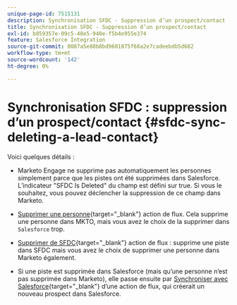 ```yaml
---
unique-page-id: 7515131
description: Synchronisation SFDC - Suppression d’un prospect/contact - Documents Marketo - Documentation du produit
title: Synchronisation SFDC - Suppression d’un prospect/contact
exl-id: b859357e-09c5-48e5-940e-f5b4e955e374
feature: Salesforce Integration
source-git-commit: 0087a5e88b8bd9601875f68a2e7cadeebdb5d682
workflow-type: tm+mt
source-wordcount: '142'
ht-degree: 0%

---
```


# Synchronisation SFDC : suppression d’un prospect/contact {#sfdc-sync-deleting-a-lead-contact}

Voici quelques détails :

* Marketo Engage ne supprime pas automatiquement les personnes simplement parce que les pistes ont été supprimées dans Salesforce. L’indicateur &quot;SFDC Is Deleted&quot; du champ est défini sur true. Si vous le souhaitez, vous pouvez déclencher la suppression de ce champ dans Marketo.
* [Supprimer une personne](/help/marketo/product-docs/core-marketo-concepts/smart-campaigns/flow-actions/delete-person.md){target="_blank"} action de flux. Cela supprime une personne dans MKTO, mais vous avez le choix de la supprimer dans `Salesforce` trop.

* [Supprimer de SFDC](/help/marketo/product-docs/core-marketo-concepts/smart-campaigns/salesforce-flow-actions/delete-person-from-sfdc.md){target="_blank"} action de flux : supprime une piste dans SFDC mais vous avez le choix de supprimer une personne dans Marketo également.
* Si une piste est supprimée dans Salesforce (mais qu’une personne n’est pas supprimée dans Marketo), elle passe ensuite par [Synchroniser avec Salesforce](/help/marketo/product-docs/core-marketo-concepts/smart-campaigns/salesforce-flow-actions/sync-person-to-sfdc.md){target="_blank"} d’une action de flux, qui créerait un nouveau prospect dans Salesforce.
